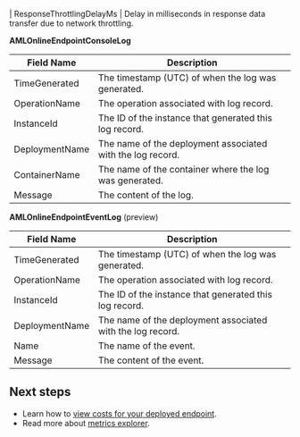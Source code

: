 | ResponseThrottlingDelayMs | Delay in milliseconds in response data transfer due to network throttling. 

**AMLOnlineEndpointConsoleLog**

| Field Name | Description |
| ----- | ----- |
| TimeGenerated | The timestamp (UTC) of when the log was generated. 
| OperationName | The operation associated with log record. 
| InstanceId | The ID of the instance that generated this log record. 
| DeploymentName | The name of the deployment associated with the log record. 
| ContainerName | The name of the container where the log was generated. 
| Message | The content of the log. 

**AMLOnlineEndpointEventLog** (preview)


| Field Name | Description |
| ----- | ----- |
| TimeGenerated | The timestamp (UTC) of when the log was generated. 
| OperationName | The operation associated with log record. 
| InstanceId | The ID of the instance that generated this log record. 
| DeploymentName | The name of the deployment associated with the log record. 
| Name | The name of the event. 
| Message | The content of the event. 



## Next steps

* Learn how to [view costs for your deployed endpoint](./how-to-view-online-endpoints-costs.md).
* Read more about [metrics explorer](../azure-monitor/essentials/metrics-charts.md).
